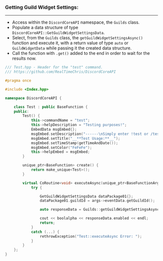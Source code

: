### **Getting Guild Widget Settings:**
---
- Access within the `DiscordCoreAPI` namespace, the `Guilds` class.
- Populate a data structure of type `DiscordCoreAPI::GetGuildWidgetSettingsData`.
- Select, from the `Guilds` class, the `getGuildWidgetSettingsAsync()` function and execute it, with a return value of type `auto` or `GuildWidgetData` while passing it the created data structure.
- Call the function with `.get()` added to the end in order to wait for the results now.

```cpp
/// Test.hpp - Header for the "test" command.
/// https://github.com/RealTimeChris/DiscordCoreAPI

#pragma once

#include <Index.hpp>

namespace DiscordCoreAPI {

	class Test : public BaseFunction {
	public:
		Test() {
			this->commandName = "test";
			this->helpDescription = "Testing purposes!";
			EmbedData msgEmbed{};
			msgEmbed.setDescription("------\nSimply enter !test or /test!\n------");
			msgEmbed.setTitle("__**Test Usage:**__");
			msgEmbed.setTimeStamp(getTimeAndDate());
			msgEmbed.setColor("FeFeFe");
			this->helpEmbed = msgEmbed;
		}

		unique_ptr<BaseFunction> create() {
			return make_unique<Test>();
		}

		virtual CoRoutine<void> executeAsync(unique_ptr<BaseFunctionArguments> args) {
			try {

				GetGuildWidgetSettingsData dataPackage01{};
				dataPackage01.guildId = args->eventData.getGuildId();

				auto responseData = Guilds::getGuildWidgetSettingsAsync(dataPackage01).get();

				cout << boolalpha << responseData.enabled << endl;
				return;
			}
			catch (...) {
				rethrowException("Test::executeAsync Error: ");
			}
		}
	};
}
```
